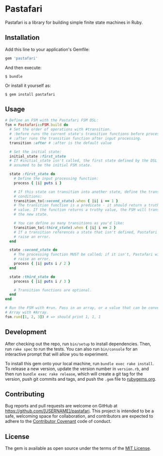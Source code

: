 # Pastafari

Pastafari is a library for building simple finite state machines in Ruby.

## Installation

Add this line to your application's Gemfile:

```ruby
gem 'pastafari'
```

And then execute:

    $ bundle

Or install it yourself as:

    $ gem install pastafari

## Usage

```ruby
# Define an FSM with the Pastafari FSM DSL:
fsm = Pastafari::FSM.build do
  # Set the order of operations with #transition.
  # :before runs the current state's transition functions before processing the input.
  # :after runs the transition function after input processing.
  transition :after # :after is the default value

  # Set the initial state:
  initial_state :first_state
  # If #initial_state isn't called, the first state defined by the DSL will be
  # assumed to be the initial FSM state.

  state :first_state do
    # Define the input processing function:
    process { |i| puts i }

    # If this state can transition into another state, define the transition
    # conditions:
    transition_to(:second_state).when { |i| i == 1 }
    # The transition function is a predicate - it should return a truthy or falsey
    # value. If the function returns a truthy value, the FSM will transition into
    # the new state.

    # You can define as many transitions as you'd like:
    transition_to(:third_state).when { |i| i == 2 }
    # If a transition references a state that isn't defined, Pastafari will
    # raise an error.    
  end

  state :second_state do
    # The processing function MUST be called; if it isn't, Pastafari will
    # raise an error.
    process { |i| puts i / 2 }
  end

  state :third_state do
    process { |i| puts i / 3 }

    # Transition functions are optional.
  end
end

# Run the FSM with #run. Pass in an array, or a value that can be converted to an
# Array with #Array.
fsm.run([1, 2, 3]) # => should print 1, 1, 1
```

## Development

After checking out the repo, run `bin/setup` to install dependencies. Then, run `rake spec` to run the tests. You can also run `bin/console` for an interactive prompt that will allow you to experiment.

To install this gem onto your local machine, run `bundle exec rake install`. To release a new version, update the version number in `version.rb`, and then run `bundle exec rake release`, which will create a git tag for the version, push git commits and tags, and push the `.gem` file to [rubygems.org](https://rubygems.org).

## Contributing

Bug reports and pull requests are welcome on GitHub at https://github.com/[USERNAME]/pastafari. This project is intended to be a safe, welcoming space for collaboration, and contributors are expected to adhere to the [Contributor Covenant](http://contributor-covenant.org) code of conduct.


## License

The gem is available as open source under the terms of the [MIT License](http://opensource.org/licenses/MIT).
